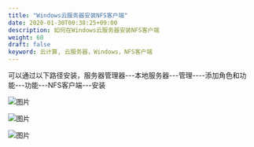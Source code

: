 ```yaml
---
title: "Windows云服务器安装NFS客户端"
date: 2020-01-30T00:38:25+09:00
description: 如何在Windows云服务器安装NFS客户端
weight: 60
draft: false
keyword: 云计算, 云服务器，Windows，NFS客户端
---
```


可以通过以下路径安装，服务器管理器---本地服务器---管理----添加角色和功能---功能---NFS客户端---安装

![图片](/compute/vm/_images/image-1568884247071.png)

![图片](/compute/vm/_images/image-1568884248652.png)

![图片](/compute/vm/_images/image-1568884250307.png)

